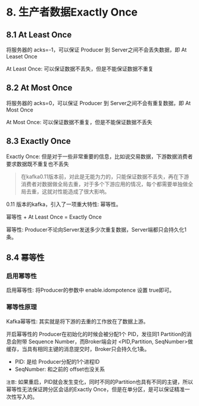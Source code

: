 # 8. 生产者数据Exactly Once

## 8.1 At Least Once
将服务器的 acks=-1，可以保证 Producer 到 Server之间不会丢失数据，即 At Leaset Once

At Least Once: 可以保证数据不丢失，但是不能保证数据不重复

## 8.2 At Most Once
将服务器的 acks=0，可以保证 Producer 到 Server之间不会有重复数据，即 At Most Once

At Most Once: 可以保证数据不重复，但是不能保证数据不丢失


## 8.3 Exactly Once

Exactly Once: 但是对于一些非常重要的信息，比如说交易数据，下游数据消费者要求数据既不重复也不丢失


> 在kafka0.11版本前，对此是无能为力的，只能保证数据不丢失，再在下游消费者对数据做全局去重，对于多个下游应用的情况，每个都需要单独做全局去重，这就对性能造成了很大影响。

0.11 版本的kafka，引入了一项重大特性: 幂等性。

幂等性 + At Least Once = Exactly Once

幂等性: Producer不论向Server发送多少次重复数据，Server端都只会持久化1条。


## 8.4 幂等性

### 启用幂等性

启用幂等性: 将Producer的参数中 enable.idompotence 设置 true即可。

### 幂等性原理

Kafka幂等性: 其实就是将下游的去重的工作放在了数据上游。

开启幂等性的 Producer在初始化的时候会被分配1个 PID，发往同1 Partition的消息会附带 Sequence Number，而Broker端会对 <PID,Partition, SeqNumber>做缓存，当具有相同主键的消息提交时，Broker只会持久化1条。

* PID: 是给 Producer分配的1个进程ID
* SeqNumber: 和之前的 offset也没关系

`注意`: 如果重启，PID就会发生变化，同时不同的Partition也具有不同的主键，所以幂等性无法保证跨分区会话的Exactly Once，但是在单分区，是可以保证精准一次性写入的。





